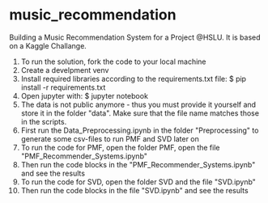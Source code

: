 # music_recommendation
Building a Music Recommendation System for a Project @HSLU. It is based on a Kaggle Challange.

1. To run the solution, fork the code to your local machine
2. Create a develpment venv
3. Install required libraries according to the requirements.txt file: $ pip install -r requirements.txt
4. Open jupyter with: $ jupyter notebook
5. The data is not public anymore - thus you must provide it yourself and store it in the folder "data". Make sure that the file name matches those in the scripts. 
6. First run the Data_Preprocessing.ipynb in the folder "Preprocessing" to generate some csv-files to run PMF and SVD later on
7. To run the code for PMF, open the folder PMF, open the file "PMF_Recommender_Systems.ipynb"
8. Then run the code blocks in the "PMF_Recommender_Systems.ipynb" and see the results
9. To run the code for SVD, open the folder SVD and the file "SVD.ipynb"
10. Then run the code blocks in the file "SVD.ipynb" and see the results
